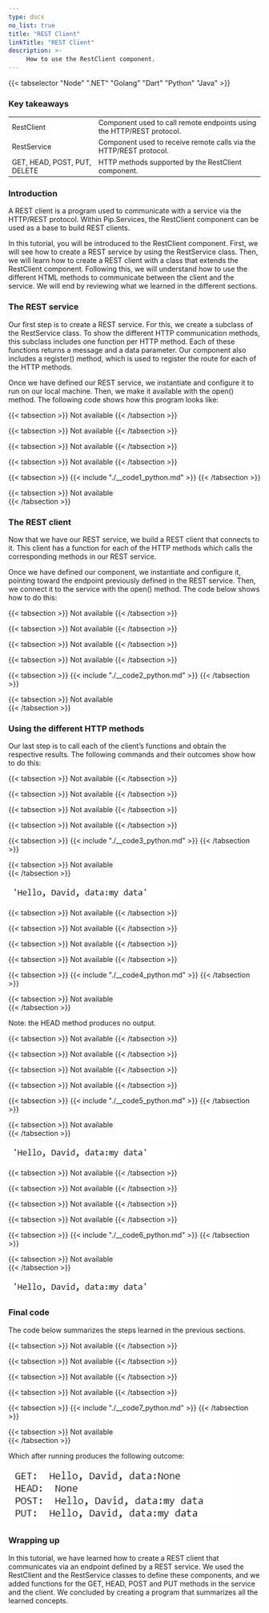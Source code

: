 ```yaml
---
type: docs
no_list: true
title: "REST Client"
linkTitle: "REST Client"
description: >-
     How to use the RestClient component.
---
```


{{< tabselector "Node" ".NET" "Golang" "Dart" "Python" "Java" >}}

### Key takeaways

<table class="full-width-table">
  <tr>
    <td>RestClient</td>
    <td>Component used to call remote endpoints using the HTTP/REST protocol.</td>
  </tr>
  <tr>
    <td>RestService</td>
    <td>Component used to receive remote calls via the HTTP/REST protocol.</td>
  </tr>
  <tr>
    <td>GET, HEAD, POST, PUT, DELETE</td>
    <td>HTTP methods supported by the RestClient component.</td>
  </tr>
</table>

### Introduction

A REST client is a program used to communicate with a service via the HTTP/REST protocol. Within Pip.Services, the RestClient component can be used as a base to build REST clients.

In this tutorial, you will be introduced to the RestClient component. First, we will see how to create a REST service by using the RestService class. Then, we will learn how to create a REST client with a class that extends the RestClient component. Following this, we will understand how to use the different HTML methods to communicate between the client and the service. We will end by reviewing what we learned in the different sections.

### The REST service

Our first step is to create a REST service. For this, we create a subclass of the RestService class. To show the different HTTP communication methods, this subclass includes one function per HTTP method. Each of these functions returns a message and a data parameter. Our component also includes a register() method, which is used to register the route for each of the HTTP methods. 

Once we have defined our REST service, we instantiate and configure it to run on our local machine. Then, we make it available with the open() method. The following code shows how this program looks like:

{{< tabsection >}}
   Not available 
{{< /tabsection >}}

{{< tabsection >}}
  Not available 
{{< /tabsection >}}

{{< tabsection >}}
 Not available 
{{< /tabsection >}}

{{< tabsection >}}
 Not available 
{{< /tabsection >}}

{{< tabsection >}}
  {{< include "./__code1_python.md" >}}
{{< /tabsection >}}

{{< tabsection >}}
  Not available  
{{< /tabsection >}} 


### The REST client

Now that we have our REST service, we build a REST client that connects to it. This client has a function for each of the HTTP methods which calls the corresponding methods in our REST service.

Once we have defined our component, we instantiate and configure it, pointing toward the endpoint previously defined in the REST service. Then, we connect it to the service with the open() method. The code below shows how to do this:

{{< tabsection >}}
   Not available 
{{< /tabsection >}}

{{< tabsection >}}
  Not available 
{{< /tabsection >}}

{{< tabsection >}}
 Not available 
{{< /tabsection >}}

{{< tabsection >}}
 Not available 
{{< /tabsection >}}

{{< tabsection >}}
  {{< include "./__code2_python.md" >}}
{{< /tabsection >}}

{{< tabsection >}}
  Not available  
{{< /tabsection >}} 


### Using the different HTTP methods

Our last step is to call each of the client’s functions and obtain the respective results. The following commands and their outcomes show how to do this:

{{< tabsection >}}
   Not available 
{{< /tabsection >}}

{{< tabsection >}}
  Not available 
{{< /tabsection >}}

{{< tabsection >}}
 Not available 
{{< /tabsection >}}

{{< tabsection >}}
 Not available 
{{< /tabsection >}}

{{< tabsection >}}
  {{< include "./__code3_python.md" >}}
{{< /tabsection >}}

{{< tabsection >}}
  Not available  
{{< /tabsection >}} 

![figure 1](./figure1.png)

{{< tabsection >}}
   Not available 
{{< /tabsection >}}

{{< tabsection >}}
  Not available 
{{< /tabsection >}}

{{< tabsection >}}
 Not available 
{{< /tabsection >}}

{{< tabsection >}}
 Not available 
{{< /tabsection >}}

{{< tabsection >}}
  {{< include "./__code4_python.md" >}}
{{< /tabsection >}}

{{< tabsection >}}
  Not available  
{{< /tabsection >}} 

Note: the HEAD method produces no output.

{{< tabsection >}}
   Not available 
{{< /tabsection >}}

{{< tabsection >}}
  Not available 
{{< /tabsection >}}

{{< tabsection >}}
 Not available 
{{< /tabsection >}}

{{< tabsection >}}
 Not available 
{{< /tabsection >}}

{{< tabsection >}}
  {{< include "./__code5_python.md" >}}
{{< /tabsection >}}

{{< tabsection >}}
  Not available  
{{< /tabsection >}}

![figure 1](./figure1.png)


{{< tabsection >}}
   Not available 
{{< /tabsection >}}

{{< tabsection >}}
  Not available 
{{< /tabsection >}}

{{< tabsection >}}
 Not available 
{{< /tabsection >}}

{{< tabsection >}}
 Not available 
{{< /tabsection >}}

{{< tabsection >}}
  {{< include "./__code6_python.md" >}}
{{< /tabsection >}}

{{< tabsection >}}
  Not available  
{{< /tabsection >}}

![figure 1](./figure1.png)

### Final code

The code below summarizes the steps learned in the previous sections.

{{< tabsection >}}
   Not available 
{{< /tabsection >}}

{{< tabsection >}}
  Not available 
{{< /tabsection >}}

{{< tabsection >}}
 Not available 
{{< /tabsection >}}

{{< tabsection >}}
 Not available 
{{< /tabsection >}}

{{< tabsection >}}
  {{< include "./__code7_python.md" >}}
{{< /tabsection >}}

{{< tabsection >}}
  Not available  
{{< /tabsection >}} 

Which after running produces the following outcome:

![figure 2](./figure2c.png)

### Wrapping up

In this tutorial, we have learned how to create a REST client that communicates via an endpoint defined by a REST service. We used the RestClient and the RestService classes to define these components, and we added functions for the GET, HEAD, POST and PUT methods in the service and the client. We concluded by creating a program that summarizes all the learned concepts.
